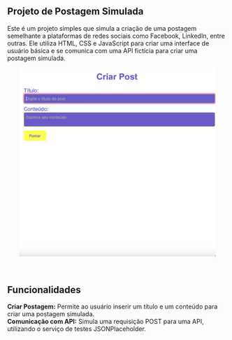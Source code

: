 ## Projeto de Postagem Simulada

Este é um projeto simples que simula a criação de uma postagem semelhante a plataformas de redes sociais como Facebook, LinkedIn, entre outras. 
Ele utiliza HTML, CSS e JavaScript para criar uma interface de usuário básica e se comunica com uma API fictícia para criar uma postagem simulada.

<p align="center">
<img width="450" src="imagem1.png">
</p>
<br>

## Funcionalidades

<b>Criar Postagem:</b> Permite ao usuário inserir um título e um conteúdo para criar uma postagem simulada.
<br>
<b>Comunicação com API:</b> Simula uma requisição POST para uma API, utilizando o serviço de testes JSONPlaceholder.


<p align="center">
<im width="450" src="imagem2.png">
</p>











